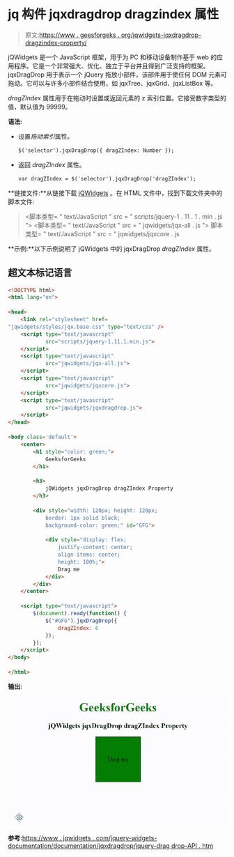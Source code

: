 # jq 构件 jqxdragdrop dragzindex 属性

> 原文:[https://www . geesforgeks . org/jqwidgets-jqxdragdrop-dragzindex-property/](https://www.geeksforgeeks.org/jqwidgets-jqxdragdrop-dragzindex-property/)

jQWidgets 是一个 JavaScript 框架，用于为 PC 和移动设备制作基于 web 的应用程序。它是一个非常强大、优化、独立于平台并且得到广泛支持的框架。jqxDragDrop 用于表示一个 jQuery 拖放小部件，该部件用于使任何 DOM 元素可拖动。它可以与许多小部件结合使用，如 jqxTree、jqxGrid、jqxListBox 等。

*dragZIndex* 属性用于在拖动时设置或返回元素的 z 索引位置。它接受数字类型的值，默认值为 99999。

**语法:**

*   设置*拖动索引*属性。

    ```html
    $('selector').jqxDragDrop({ dragZIndex: Number });
    ```

*   返回 *dragZIndex* 属性。

    ```html
    var dragZIndex = $('selector').jqxDragDrop('dragZIndex');
    ```

**链接文件:**从链接下载 [jQWidgets](https://www.jqwidgets.com/download/) 。在 HTML 文件中，找到下载文件夹中的脚本文件:

> <link rel="”stylesheet”" href="”jqwidgets/styles/jqx.base.css”" type="”text/css”">
> <脚本类型= " text/JavaScript " src = " scripts/jquery-1 . 11 . 1 . min . js "></脚本>
> <脚本类型= " text/JavaScript " src = " jqwidgets/jqx-all . js "></脚本>
> 脚本类型= " text/JavaScript " src = " jqwidgets/jqxcore . js

**示例:**以下示例说明了 jQWidgets 中的 jqxDragDrop *dragZIndex* 属性。

## 超文本标记语言

```html
<!DOCTYPE html>
<html lang="en">

<head>
    <link rel="stylesheet" href=
"jqwidgets/styles/jqx.base.css" type="text/css" />
    <script type="text/javascript" 
            src="scripts/jquery-1.11.1.min.js">
    </script>
    <script type="text/javascript" 
            src="jqwidgets/jqx-all.js">
    </script>
    <script type="text/javascript" 
            src="jqwidgets/jqxcore.js">
    </script>
    <script type="text/javascript" 
            src="jqwidgets/jqxdragdrop.js">
    </script>
</head>

<body class='default'>
    <center>
        <h1 style="color: green;">
            GeeksforGeeks
        </h1>

        <h3>
            jQWidgets jqxDragDrop dragZIndex Property
        </h3>

        <div style="width: 120px; height: 120px; 
            border: 1px solid black; 
            background-color: green;" id="GFG">

            <div style="display: flex;
                justify-content: center;
                align-items: center;
                height: 100%;">
                Drag me
            </div>
        </div>
    </center>

    <script type="text/javascript">
        $(document).ready(function() {
            $("#GFG").jqxDragDrop({
                dragZIndex: 6
            });
        });
    </script>
</body>

</html>
```

**输出:**

![](img/6f4147d81fb9fcf81fc5865f7bf95df1.png)

**参考:**[https://www . jqwidgets . com/jquery-widgets-documentation/documentation/jqxdragdrop/jquery-drag drop-API . htm](https://www..com/jquery-widgets-documentation/documentation/jqxdragdrop/jquery-dragdrop-api.htm)